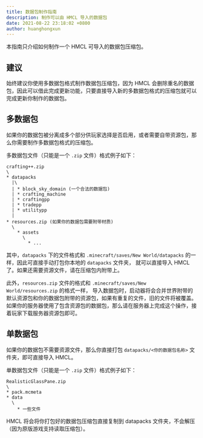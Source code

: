 ```yaml
---
title: 数据包制作指南
description: 制作可以由 HMCL 导入的数据包
date: 2021-08-22 23:18:02 +0800
author: huanghongxun
---
```


本指南只介绍如何制作一个 HMCL 可导入的数据包压缩包。

## 建议

始终建议你使用多数据包格式制作数据包压缩包，因为 HMCL 会删除重名的数据包，因此可以借此完成更新功能，只要直接导入新的多数据包格式的压缩包就可以完成更新你制作的数据包。

## 多数据包

如果你的数据包被分离成多个部分供玩家选择是否启用，或者需要自带资源包，那么你需要制作多数据包格式的压缩包。

多数据包文件（只能是一个 `.zip` 文件）格式例子如下：
```
crafting++.zip
\
* datapacks
  |\
  | * block_sky_domain (一个合法的数据包)
  | * crafting_machine
  | * craftingpp
  | * tradepp
  | * utilitypp
  |
* resources.zip (如果你的数据包需要附带材质)
  \
    * assets
      \
        * ...
```

其中，`datapacks` 下的文件格式和 `.minecraft/saves/New World/datapacks` 的一样，因此可直接手动打包你本地的 `datapacks` 文件夹，
就可以直接导入 HMCL 了。如果还需要资源文件，请在压缩包内附带上。

此外，`resources.zip` 文件的格式和 `.minecraft/saves/New World/resources.zip` 的格式一样，
导入数据包时，启动器将会合并世界附带的默认资源包和你的数据包附带的资源包，如果有重复的文件，旧的文件将被覆盖。
如果你的服务器使用了包含资源包的数据包，那么请在服务器上完成这个操作，接着玩家下载服务器资源包即可。

## 单数据包
如果你的数据包不需要资源文件，那么你直接打包 `datapacks/<你的数据包名称>` 文件夹，即可直接导入 HMCL。

单数据包文件（只能是一个 `.zip` 文件）格式例子如下：
```
RealisticGlassPane.zip
\
* pack.mcmeta
* data
  \
    * 一些文件
```

HMCL 将会将你打包好的数据包压缩包直接复制到 datapacks 文件夹，不会解压（因为原版游戏支持读取压缩包）。